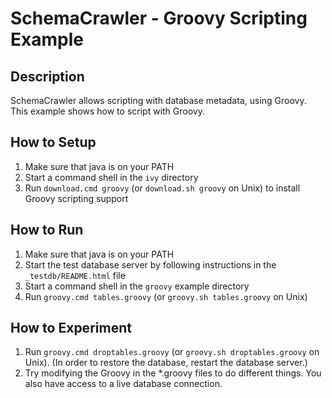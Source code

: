 # SchemaCrawler - Groovy Scripting Example

## Description
SchemaCrawler allows scripting with database metadata, using Groovy. This
example shows how to script with Groovy.

## How to Setup
1. Make sure that java is on your PATH
2. Start a command shell in the `ivy` directory 
3. Run `download.cmd groovy` (or `download.sh groovy` on Unix) to
   install Groovy scripting support

## How to Run
1. Make sure that java is on your PATH
2. Start the test database server by following instructions in the `_testdb/README.html` file
3. Start a command shell in the `groovy` example directory 
4. Run `groovy.cmd tables.groovy`  (or `groovy.sh tables.groovy` on Unix) 

## How to Experiment
1. Run `groovy.cmd droptables.groovy`  (or `groovy.sh droptables.groovy` on Unix). 
   (In order to restore the database, restart the database server.) 
2. Try modifying the Groovy in the *.groovy files to do different things. 
   You also have access to a live database connection. 
